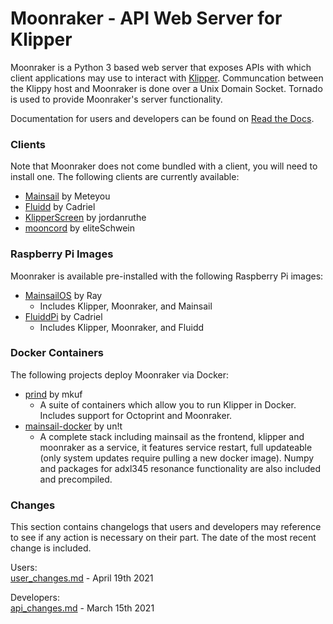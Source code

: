 #  Moonraker - API Web Server for Klipper

Moonraker is a Python 3 based web server that exposes APIs with which
client applications may use to interact with
[Klipper](https://github.com/KevinOConnor/klipper). Communcation between
the Klippy host and Moonraker is done over a Unix Domain Socket.  Tornado
is used to provide Moonraker's server functionality.

Documentation for users and developers can be found on
[Read the Docs](https://moonraker.readthedocs.io/en/latest/).

### Clients

Note that Moonraker does not come bundled with a client, you will need to
install one.  The following clients are currently available:

- [Mainsail](https://github.com/meteyou/mainsail) by Meteyou
- [Fluidd](https://github.com/fluidd-core/fluidd) by Cadriel
- [KlipperScreen](https://github.com/jordanruthe/KlipperScreen) by jordanruthe
- [mooncord](https://github.com/eliteSchwein/mooncord) by eliteSchwein

### Raspberry Pi Images

Moonraker is available pre-installed with the following Raspberry Pi images:

- [MainsailOS](https://github.com/raymondh2/MainsailOS) by Ray
  - Includes Klipper, Moonraker, and Mainsail
- [FluiddPi](https://github.com/fluidd-core/FluiddPi) by Cadriel
  - Includes Klipper, Moonraker, and Fluidd

### Docker Containers

The following projects deploy Moonraker via Docker:

- [prind](https://github.com/mkuf/prind) by mkuf
  - A suite of containers which allow you to run Klipper in
    Docker.  Includes support for Octoprint and Moonraker.
- [mainsail-docker](https://github.com/mainsail-crew/mainsail-docker) by un!t
  - A complete stack including mainsail as the frontend, klipper and moonraker as a service, it features service restart, full updateable (only system updates require pulling a new docker image). Numpy and packages for adxl345 resonance functionality are also included and precompiled.

### Changes

This section contains changelogs that users and developers may reference
to see if any action is necessary on their part.  The date of the most
recent change is included.

Users:\
[user_changes.md](https://moonraker.readthedocs.io/en/latest/user_changes/) - April 19th 2021

Developers:\
[api_changes.md](https://moonraker.readthedocs.io/en/latest/api_changes/) - March 15th 2021
